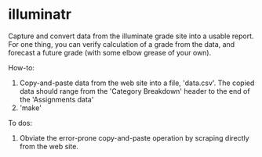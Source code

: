# illuminatr
Capture and convert data from the illuminate grade site into a usable report.
For one thing, you can verify calculation of a grade from the data, and
forecast a future grade (with some elbow grease of your own).


How-to:

1. Copy-and-paste data from the web site into a file, 'data.csv'. The copied
   data should range from the 'Category Breakdown' header to the end of the
   'Assignments data'
2. 'make'

To dos:

1. Obviate the error-prone copy-and-paste operation by scraping directly from
   the web site.

